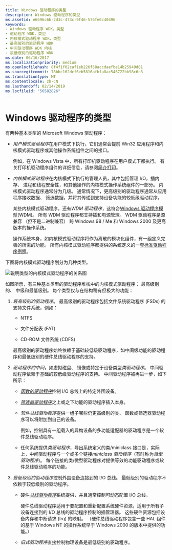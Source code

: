 ```yaml
---
title: Windows 驱动程序的类型
description: Windows 驱动程序的类型
ms.assetid: e6696c6b-2d3c-473c-9f46-576fe0c40496
keywords:
- Windows 驱动程序 WDK，类型
- 驱动程序 WDK，类型
- 内核模式驱动程序 WDK，类型
- 最高级别的驱动程序 WDK
- 中间驱动程序 WDK 内核
- 最低级别的驱动程序 WDK
ms.date: 06/16/2017
ms.localizationpriority: medium
ms.openlocfilehash: 8f4f1f02caf1eb226f58accdaefbe14b25949d81
ms.sourcegitcommit: 78bbc162dcf6eb5816afbfa8ac546722bb98c6c8
ms.translationtype: MT
ms.contentlocale: zh-CN
ms.lasthandoff: 02/14/2019
ms.locfileid: "56582826"
---
```

# <a name="types-of-windows-drivers"></a>Windows 驱动程序的类型





有两种基本类型的 Microsoft Windows 驱动程序：

-   *用户模式驱动程序*在用户模式下执行，它们通常会提前 Win32 应用程序和内核模式驱动程序或其他操作系统组件之间的接口。

    例如，在 Windows Vista 中，所有打印机驱动程序在用户模式下都执行。 有关打印机驱动程序组件的详细信息，请参阅[简介打印](https://msdn.microsoft.com/library/windows/hardware/ff551767)。

-   *内核模式驱动程序*在内核模式下执行的管理人员，其中包括管理 I/O，插内存、 进程和线程安全性，和其他操作的内核模式操作系统组件的一部分。 内核模式驱动程序通常分为几级。 通常情况下，更高级别的驱动程序通常从应用程序接收数据、 筛选数据，并将其传递到支持设备功能的较低级驱动程序。

    某些内核模式驱动程序，还有*WDM 驱动程序*，这符合[Windows 驱动程序模型](windows-driver-model.md)(WDM)。 所有 WDM 驱动程序都支持插和电源管理。 WDM 驱动程序是源兼容 （但不是二进制兼容） 跨 Windows 98 / Me 和 Windows 2000 及更高版本的操作系统。

    操作系统本身，如内核模式驱动程序将作为离散的模块化组件，有一组定义完善的所需的功能。 所有内核模式驱动程序都提供的系统定义的一套[标准驱动程序例程](https://docs.microsoft.com/windows-hardware/drivers/kernel/introduction-to-standard-driver-routines)。

下图将内核模式驱动程序划分为几种类型。

![说明类型的内核模式驱动程序的关系图](images/1drvlyrs.png)

如图所示，有三种基本类型的驱动程序堆栈中的内核模式驱动程序： 最高级别的、 中级和最低级别。 每个类型仅与在结构稍有但极大的功能：

1.  *最高级别的驱动程序*。 最高级别的驱动程序包括文件系统驱动程序 (FSDs) 的支持文件系统，例如：

    -   NTFS

    -   文件分配表 (FAT)

    -   CD-ROM 文件系统 (CDFS)

    最高级别的驱动程序始终依赖于基础较低级驱动程序，如中间级功能的驱动程序和最低级别的硬件总线驱动程序的支持。

2.  *驱动程序的中间*，如虚拟磁盘、 镜像或特定于设备类型*类驱动程序*。 中间驱动程序依赖于基础的较低级驱动程序的支持。 中间驱动程序被再进一步，如下所示：

    -   [*函数的驱动程序*](function-drivers.md)控制 I/O 总线上的特定外围设备。

    -   [*筛选器驱动程序*](filter-drivers.md)之上或之下功能的驱动程序插入本身。

    -   *软件总线驱动程序*提供一组子哪些仍更高级别的类、 函数或筛选器驱动程序可以将附加到自己的设备。

        例如，控制具有一组载入的异构设备的多功能适配器的驱动程序是一个软件总线驱动程序。

    -   任何系统提供*类驱动程序*，导出系统定义的类/miniclass 接口是，实际上，中间驱动程序与一个或多个链接*miniclass 驱动程序*（有时称为*微型驱动程序*)。 每个链接的类/微型驱动程序对提供等效的功能驱动程序或软件总线驱动程序的功能。

3.  *最低级别的驱动程序*控制外围设备连接到的 I/O 总线。 最低级别的驱动程序不依赖于较低级别的驱动程序。

    -   硬件[*总线驱动程序*](bus-drivers.md)系统提供，并且通常控制可动态配置 I/O 总线。

        硬件总线驱动程序适用于要配置和重新配置系统硬件资源，适用于所有子设备连接到的 I/O 总线的驱动程序控制的插管理器。 这些硬件资源包括设备内存和中断请求 (Irq) 的映射。 （硬件总线驱动程序包含一些 HAL 组件的基于 Windows NT 的操作系统早于 Windows 2000 的版本中提供的功能。）

    -   *旧式驱动程序*直接控制物理设备是最低级别的驱动程序。

 

 




